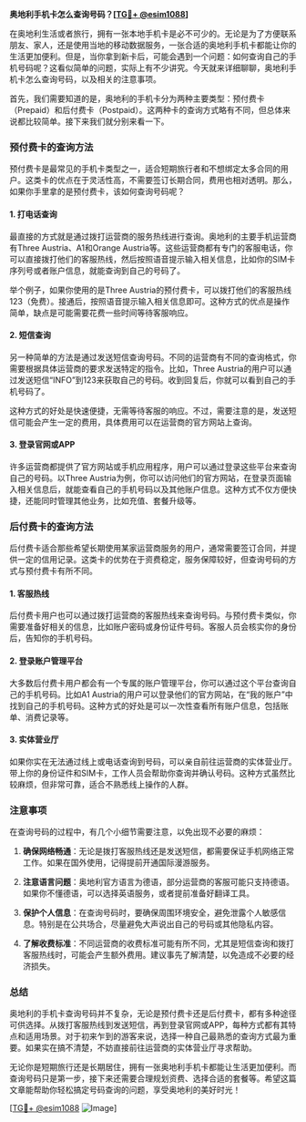 **奥地利手机卡怎么查询号码？[[TG💪+ @esim1088](https://t.me/s/esim1088)]**

在奥地利生活或者旅行，拥有一张本地手机卡是必不可少的。无论是为了方便联系朋友、家人，还是使用当地的移动数据服务，一张合适的奥地利手机卡都能让你的生活更加便利。但是，当你拿到新卡后，可能会遇到一个问题：如何查询自己的手机号码呢？这看似简单的问题，实际上有不少讲究。今天就来详细聊聊，奥地利手机卡怎么查询号码，以及相关的注意事项。

首先，我们需要知道的是，奥地利的手机卡分为两种主要类型：预付费卡（Prepaid）和后付费卡（Postpaid）。这两种卡的查询方式略有不同，但总体来说都比较简单。接下来我们就分别来看一下。

### **预付费卡的查询方法**

预付费卡是最常见的手机卡类型之一，适合短期旅行者和不想绑定太多合同的用户。这类卡的优点在于灵活性高，不需要签订长期合同，费用也相对透明。那么，如果你手里拿的是预付费卡，该如何查询号码呢？

#### **1. 打电话查询**
最直接的方式就是通过拨打运营商的服务热线进行查询。奥地利的主要手机运营商有Three Austria、A1和Orange Austria等。这些运营商都有专门的客服电话，你可以直接拨打他们的客服热线，然后按照语音提示输入相关信息，比如你的SIM卡序列号或者账户信息，就能查询到自己的号码了。

举个例子，如果你使用的是Three Austria的预付费卡，可以拨打他们的客服热线123（免费）。接通后，按照语音提示输入相关信息即可。这种方式的优点是操作简单，缺点是可能需要花费一些时间等待客服响应。

#### **2. 短信查询**
另一种简单的方法是通过发送短信查询号码。不同的运营商有不同的查询格式，你需要根据具体运营商的要求发送特定的指令。比如，Three Austria的用户可以通过发送短信“INFO”到123来获取自己的号码。收到回复后，你就可以看到自己的手机号码了。

这种方式的好处是快速便捷，无需等待客服的响应。不过，需要注意的是，发送短信可能会产生一定的费用，具体费用可以在运营商的官方网站上查询。

#### **3. 登录官网或APP**
许多运营商都提供了官方网站或手机应用程序，用户可以通过登录这些平台来查询自己的号码。以Three Austria为例，你可以访问他们的官方网站，在登录页面输入相关信息后，就能查看自己的手机号码以及其他账户信息。这种方式不仅方便快捷，还能同时管理其他业务，比如充值、套餐升级等。

### **后付费卡的查询方法**

后付费卡适合那些希望长期使用某家运营商服务的用户，通常需要签订合同，并提供一定的信用记录。这类卡的优势在于资费稳定，服务保障较好，但查询号码的方式与预付费卡有所不同。

#### **1. 客服热线**
后付费卡用户也可以通过拨打运营商的客服热线来查询号码。与预付费卡类似，你需要准备好相关的信息，比如账户密码或身份证件号码。客服人员会核实你的身份后，告知你的手机号码。

#### **2. 登录账户管理平台**
大多数后付费卡用户都会有一个专属的账户管理平台，你可以通过这个平台查询自己的手机号码。比如A1 Austria的用户可以登录他们的官方网站，在“我的账户”中找到自己的手机号码。这种方式的好处是可以一次性查看所有账户信息，包括账单、消费记录等。

#### **3. 实体营业厅**
如果你实在无法通过线上或电话查询到号码，可以亲自前往运营商的实体营业厅。带上你的身份证件和SIM卡，工作人员会帮助你查询并确认号码。这种方式虽然比较麻烦，但非常可靠，适合不熟悉线上操作的人群。

### **注意事项**

在查询号码的过程中，有几个小细节需要注意，以免出现不必要的麻烦：

1. **确保网络畅通**：无论是拨打客服热线还是发送短信，都需要保证手机网络正常工作。如果在国外使用，记得提前开通国际漫游服务。
   
2. **注意语言问题**：奥地利官方语言为德语，部分运营商的客服可能只支持德语。如果你不懂德语，可以选择英语服务，或者提前准备好翻译工具。

3. **保护个人信息**：在查询号码时，要确保周围环境安全，避免泄露个人敏感信息。特别是在公共场合，尽量避免大声说出自己的号码或其他隐私内容。

4. **了解收费标准**：不同运营商的收费标准可能有所不同，尤其是短信查询和拨打客服热线时，可能会产生额外费用。建议事先了解清楚，以免造成不必要的经济损失。

### **总结**

奥地利的手机卡查询号码并不复杂，无论是预付费卡还是后付费卡，都有多种途径可供选择。从拨打客服热线到发送短信，再到登录官网或APP，每种方式都有其特点和适用场景。对于初来乍到的游客来说，选择一种自己最熟悉的查询方式最为重要。如果实在搞不清楚，不妨直接前往运营商的实体营业厅寻求帮助。

无论你是短期旅行还是长期居住，拥有一张奥地利手机卡都能让生活更加便利。而查询号码只是第一步，接下来还需要合理规划资费、选择合适的套餐等。希望这篇文章能帮助你轻松搞定号码查询的问题，享受奥地利的美好时光！

[[TG💪+ @esim1088](https://t.me/s/esim1088) ![Image](https://i.postimg.cc/4NQfJmqS/Snipaste-2025-05-13-00-14-12.png)]